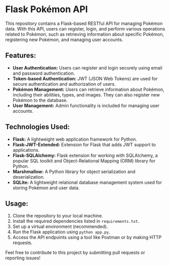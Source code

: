 # Flask Pokémon API

This repository contains a Flask-based RESTful API for managing Pokémon data. With this API, users can register, login, and perform various operations related to Pokémon, such as retrieving information about specific Pokémon, registering new Pokémon, and managing user accounts.

## Features:

- **User Authentication:** Users can register and login securely using email and password authentication.
- **Token-based Authentication:** JWT (JSON Web Tokens) are used for secure authentication and authorization of users.
- **Pokémon Management:** Users can retrieve information about Pokémon, including their abilities, types, and images. They can also register new Pokémon to the database.
- **User Management:** Admin functionality is included for managing user accounts.

## Technologies Used:

- **Flask:** A lightweight web application framework for Python.
- **Flask-JWT-Extended:** Extension for Flask that adds JWT support to applications.
- **Flask-SQLAlchemy:** Flask extension for working with SQLAlchemy, a popular SQL toolkit and Object-Relational Mapping (ORM) library for Python.
- **Marshmallow:** A Python library for object serialization and deserialization.
- **SQLite:** A lightweight relational database management system used for storing Pokémon and user data.

## Usage:

1. Clone the repository to your local machine.
2. Install the required dependencies listed in `requirements.txt`.
3. Set up a virtual environment (recommended).
4. Run the Flask application using `python app.py`.
5. Access the API endpoints using a tool like Postman or by making HTTP requests.

Feel free to contribute to this project by submitting pull requests or reporting issues!
